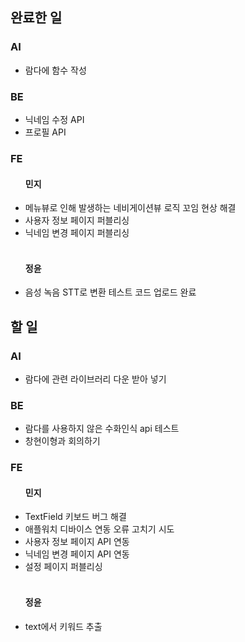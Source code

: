 <h2>완료한 일</h2>
<h3>AI</h3>
<ul>
  <li>람다에 함수 작성</li>
</ul>

<h3>BE</h3>
<ul>
  <li>닉네임 수정 API</li>
  <li>프로필 API</li>
</ul>

<h3>FE</h3>
<ul>
  <h4>민지</h4>
  <li>메뉴뷰로 인해 발생하는 네비게이션뷰 로직 꼬임 현상 해결</li>
  <li>사용자 정보 페이지 퍼블리싱</li>
  <li>닉네임 변경 페이지 퍼블리싱</li>
  <br>
  <h4>정윤</h4>
  <li>음성 녹음 STT로 변환 테스트 코드 업로드 완료</li>
</ul>

<h2>할 일</h2>
<h3>AI</h3>
<ul>
  <li>람다에 관련 라이브러리 다운 받아 넣기</li>
</ul>

<h3>BE</h3>
<ul>
  <li>람다를 사용하지 않은 수화인식 api 테스트</li>
  <li>창현이형과 회의하기</li>
</ul>

<h3>FE</h3>
<ul>
  <h4>민지</h4>
  <li>TextField 키보드 버그 해결</li>
  <li>애플워치 디바이스 연동 오류 고치기 시도</li>
  <li>사용자 정보 페이지 API 연동</li>
  <li>닉네임 변경 페이지 API 연동</li>
  <li>설정 페이지 퍼블리싱</li>
  <br>
  <h4>정윤</h4>
  <li>text에서 키워드 추출</li>
</ul>
